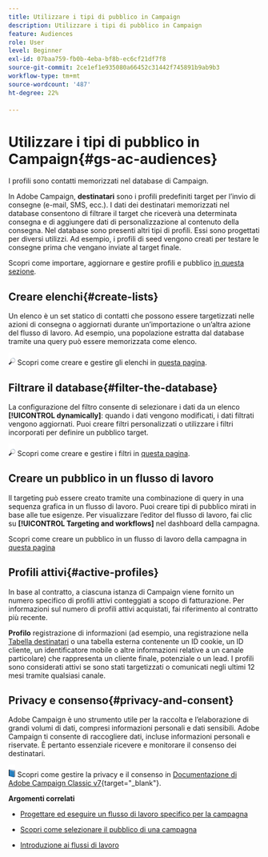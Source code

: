 ```yaml
---
title: Utilizzare i tipi di pubblico in Campaign
description: Utilizzare i tipi di pubblico in Campaign
feature: Audiences
role: User
level: Beginner
exl-id: 07baa759-fb0b-4eba-bf8b-ec6cf21df7f8
source-git-commit: 2ce1ef1e935080a66452c31442f745891b9ab9b3
workflow-type: tm+mt
source-wordcount: '487'
ht-degree: 22%

---
```


# Utilizzare i tipi di pubblico in Campaign{#gs-ac-audiences}

I profili sono contatti memorizzati nel database di Campaign.

In Adobe Campaign, **destinatari** sono i profili predefiniti target per l’invio di consegne (e-mail, SMS, ecc.). I dati dei destinatari memorizzati nel database consentono di filtrare il target che riceverà una determinata consegna e di aggiungere dati di personalizzazione al contenuto della consegna. Nel database sono presenti altri tipi di profili. Essi sono progettati per diversi utilizzi. Ad esempio, i profili di seed vengono creati per testare le consegne prima che vengano inviate al target finale.

Scopri come importare, aggiornare e gestire profili e pubblico [in questa sezione](../audiences/gs-audiences.md).

## Creare elenchi{#create-lists}

Un elenco è un set statico di contatti che possono essere targetizzati nelle azioni di consegna o aggiornati durante un’importazione o un’altra azione del flusso di lavoro. Ad esempio, una popolazione estratta dal database tramite una query può essere memorizzata come elenco.

![](../assets/do-not-localize/glass.png) Scopri come creare e gestire gli elenchi in [questa pagina](../audiences/create-audiences.md).

## Filtrare il database{#filter-the-database}

La configurazione del filtro consente di selezionare i dati da un elenco **[!UICONTROL dynamically]**: quando i dati vengono modificati, i dati filtrati vengono aggiornati. Puoi creare filtri personalizzati o utilizzare i filtri incorporati per definire un pubblico target.

![](../assets/do-not-localize/glass.png) Scopri come creare e gestire i filtri in [questa pagina](../audiences/create-filters.md).

## Creare un pubblico in un flusso di lavoro

Il targeting può essere creato tramite una combinazione di query in una sequenza grafica in un flusso di lavoro. Puoi creare tipi di pubblico mirati in base alle tue esigenze. Per visualizzare l’editor del flusso di lavoro, fai clic su **[!UICONTROL Targeting and workflows]** nel dashboard della campagna.

Scopri come creare un pubblico in un flusso di lavoro della campagna in [questa pagina](https://experienceleague.adobe.com/docs/campaign/automation/campaign-orchestration/marketing-campaign-target.html?lang=it)


## Profili attivi{#active-profiles}

In base al contratto, a ciascuna istanza di Campaign viene fornito un numero specifico di profili attivi conteggiati a scopo di fatturazione. Per informazioni sul numero di profili attivi acquistati, fai riferimento al contratto più recente.

**Profilo** registrazione di informazioni (ad esempio, una registrazione nella [Tabella destinatari](../dev/datamodel.md) o una tabella esterna contenente un ID cookie, un ID cliente, un identificatore mobile o altre informazioni relative a un canale particolare) che rappresenta un cliente finale, potenziale o un lead. I profili sono considerati attivi se sono stati targetizzati o comunicati negli ultimi 12 mesi tramite qualsiasi canale.

<!--
You can monitor the number of active profiles used on your instances directly from Campaign Control Panel. 

![](../assets/do-not-localize/book.png) For more on this, refer to the [Control Panel documentation](https://docs.adobe.com/content/help/en/control-panel/using/performance-monitoring/active-profiles-monitoring.html).
-->

## Privacy e consenso{#privacy-and-consent}

Adobe Campaign è uno strumento utile per la raccolta e l’elaborazione di grandi volumi di dati, compresi informazioni personali e dati sensibili.  Adobe Campaign ti consente di raccogliere dati, incluse informazioni personali e riservate. È pertanto essenziale ricevere e monitorare il consenso dei destinatari.

![](../assets/do-not-localize/book.png) Scopri come gestire la privacy e il consenso in [Documentazione di Adobe Campaign Classic v7](https://experienceleague.adobe.com/docs/campaign-classic/using/getting-started/privacy/privacy-and-recommendations.html?lang=it){target="_blank"}.

**Argomenti correlati**

* [Progettare ed eseguire un flusso di lavoro specifico per la campagna](https://experienceleague.adobe.com/docs/campaign/automation/workflows/introduction/wf-type/campaign-workflows.html)

* [Scopri come selezionare il pubblico di una campagna](https://experienceleague.adobe.com/docs/campaign/automation/campaign-orchestration/marketing-campaign-target.html?lang=it)

* [Introduzione ai flussi di lavoro](https://experienceleague.adobe.com/docs/campaign/automation/workflows/introduction/about-workflows.html?lang=it)

